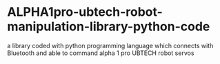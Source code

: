 # ALPHA1pro-ubtech-robot-manipulation-library-python-code
a library coded with python programming language which connects with Bluetooth and able to command alpha 1 pro UBTECH robot servos
